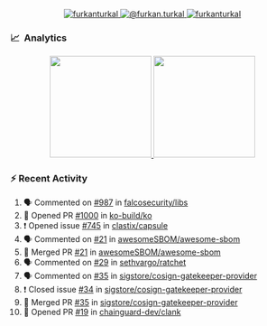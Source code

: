 <p align="center">
  <a href="https://linkedin.com/in/furkanturkal" target="blank">
    <img src="https://img.shields.io/badge/linkedin-%230077B5.svg?&style=for-the-badge&logo=linkedin&logoColor=white" alt="furkanturkal" />
  </a>
  <a href="https://medium.com/@furkan.turkal" target="blank">
    <img src="https://img.shields.io/badge/medium-%2312100E.svg?&style=for-the-badge&logo=medium&logoColor=white" alt="@furkan.turkal" />
  </a>
  <a href="https://twitter.com/furkanturkaI" target="blank">
    <img src="https://img.shields.io/badge/Twitter-1DA1F2?style=for-the-badge&logo=twitter&logoColor=white" alt="furkanturkaI" />
  </a>
</p>

### 📈 &nbsp;Analytics

<p align="center">
  <a href="https://coderstats.net/github/#Dentrax">
    <img height="180em" src="https://github-readme-stats-eight-theta.vercel.app/api?username=Dentrax&show_icons=true&theme=algolia&include_all_commits=true&count_private=true&line_height=26"/>
    <img height="180em" src="https://github-readme-stats-eight-theta.vercel.app/api/top-langs/?username=Dentrax&layout=compact&langs_count=8&theme=algolia&line_height=26"/>
  </a>
</p>

### :zap: Recent Activity

<!--START_SECTION:activity-->
1. 🗣 Commented on [#987](https://github.com/falcosecurity/libs/issues/987) in [falcosecurity/libs](https://github.com/falcosecurity/libs)
2. 💪 Opened PR [#1000](https://github.com/ko-build/ko/pull/1000) in [ko-build/ko](https://github.com/ko-build/ko)
3. ❗️ Opened issue [#745](https://github.com/clastix/capsule/issues/745) in [clastix/capsule](https://github.com/clastix/capsule)
4. 🗣 Commented on [#21](https://github.com/awesomeSBOM/awesome-sbom/issues/21) in [awesomeSBOM/awesome-sbom](https://github.com/awesomeSBOM/awesome-sbom)
5. 🎉 Merged PR [#21](https://github.com/awesomeSBOM/awesome-sbom/pull/21) in [awesomeSBOM/awesome-sbom](https://github.com/awesomeSBOM/awesome-sbom)
6. 🗣 Commented on [#29](https://github.com/sethvargo/ratchet/issues/29) in [sethvargo/ratchet](https://github.com/sethvargo/ratchet)
7. 🗣 Commented on [#35](https://github.com/sigstore/cosign-gatekeeper-provider/issues/35) in [sigstore/cosign-gatekeeper-provider](https://github.com/sigstore/cosign-gatekeeper-provider)
8. ❗️ Closed issue [#34](https://github.com/sigstore/cosign-gatekeeper-provider/issues/34) in [sigstore/cosign-gatekeeper-provider](https://github.com/sigstore/cosign-gatekeeper-provider)
9. 🎉 Merged PR [#35](https://github.com/sigstore/cosign-gatekeeper-provider/pull/35) in [sigstore/cosign-gatekeeper-provider](https://github.com/sigstore/cosign-gatekeeper-provider)
10. 💪 Opened PR [#19](https://github.com/chainguard-dev/clank/pull/19) in [chainguard-dev/clank](https://github.com/chainguard-dev/clank)
<!--END_SECTION:activity-->
